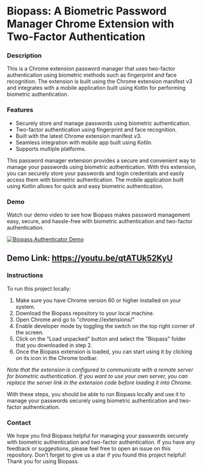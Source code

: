 # Biopass: A Biometric Password Manager Chrome Extension with Two-Factor Authentication

### Description
This is a Chrome extension password manager that uses two-factor authentication using biometric methods such as fingerprint and face recognition. The extension is built using the Chrome extension manifest v3 and integrates with a mobile application built using Kotlin for performing biometric authentication.

### Features
- Securely store and manage passwords using biometric authentication.
- Two-factor authentication using fingerprint and face recognition.
- Built with the latest Chrome extension manifest v3.
- Seamless integration with mobile app built using Kotlin.
- Supports multiple platforms.

This password manager extension provides a secure and convenient way to manage your passwords using biometric authentication. With this extension, you can securely store your passwords and login credentials and easily access them with biometric authentication. The mobile application built using Kotlin allows for quick and easy biometric authentication.

### Demo
Watch our demo video to see how Biopass makes password management easy, secure, and hassle-free with biometric authentication and two-factor authentication.

[![Biopass Authenticator Demo](https://img.youtube.com/vi/qtATUk52KyU/0.jpg)](https://www.youtube.com/watch?v=qtATUk52KyU)

## Demo Link: https://youtu.be/qtATUk52KyU

### Instructions 
To run this project locally: 

1. Make sure you have Chrome version 60 or higher installed on your system.
2. Download the Biopass repository to your local machine.
3. Open Chrome and go to "chrome://extensions/"
4. Enable developer mode by toggling the switch on the top right corner of the screen.
5. Click on the "Load unpacked" button and select the "Biopass" folder that you downloaded in step 2.
6. Once the Biopass extension is loaded, you can start using it by clicking on its icon in the Chrome toolbar.

*Note that the extension is configured to communicate with a remote server for biometric authentication. If you want to use your own server, you can replace the server link in the extension code before loading it into Chrome.*

With these steps, you should be able to run Biopass locally and use it to manage your passwords securely using biometric authentication and two-factor authentication.

### Contact
 We hope you find Biopass helpful for managing your passwords securely with biometric authentication and two-factor authentication. If you have any feedback or suggestions, please feel free to open an issue on this repository. Don't forget to give us a star if you found this project helpful! Thank you for using Biopass. 
